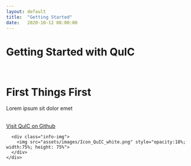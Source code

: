 ```yaml
---
layout: default
title:  "Getting Started"
date:   2020-10-12 08:00:00
---
```

<main class="page-content" aria-label="Content">
  <div class="wrapper">
    <h1 class="page-heading">Getting Started with QuIC</h1>
  </div>
  <div class="binary-background">&nbsp;</div>
  <div class="info-container">
    <div class="wrapper info-container-inner">
      <div class="info-text">
        <h1>First Things First</h1>
        <p>
          Lorem ipsum sit dolor emet
        </p>
        <br />
        <a href="http://github.com/quic" class="button-link">Visit QuIC on Github</a>
      </div>


      <div class="info-img">
        <img src="assets/images/Icon_QuIC_white.png" style="opacity:18%; width:75%; height: 75%">
      </div>
    </div>
  </div>

</main>